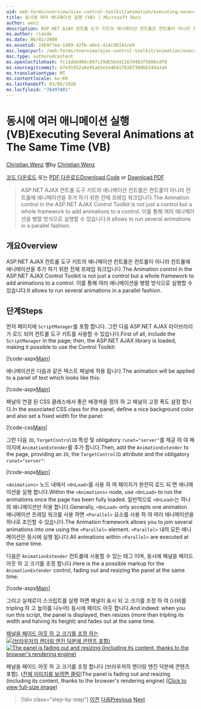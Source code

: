 ```yaml
---
uid: web-forms/overview/ajax-control-toolkit/animation/executing-several-animations-at-the-same-time-vb
title: 동시에 여러 애니메이션 실행 (VB) | Microsoft Docs
author: wenz
description: ASP.NET AJAX 컨트롤 도구 키트의 애니메이션 컨트롤은 컨트롤이 아니라 컨트롤에 애니메이션을 추가 하기 위한 전체 프레임 워크입니다. Severa을 실행할 수 있습니다.
ms.author: riande
ms.date: 06/02/2008
ms.assetid: 2469f7ea-1489-42fb-a8e1-414c90141ce9
msc.legacyurl: /web-forms/overview/ajax-control-toolkit/animation/executing-several-animations-at-the-same-time-vb
msc.type: authoredcontent
ms.openlocfilehash: fc11debd06c897c29db56d42167d483f5608cdf8
ms.sourcegitcommit: e7e91932a6e91a63e2e46417626f39d6b244a3ab
ms.translationtype: MT
ms.contentlocale: ko-KR
ms.lasthandoff: 03/06/2020
ms.locfileid: "78497801"
---
```

# <a name="executing-several-animations-at-the-same-time-vb"></a><span data-ttu-id="0c299-104">동시에 여러 애니메이션 실행 (VB)</span><span class="sxs-lookup"><span data-stu-id="0c299-104">Executing Several Animations at The Same Time (VB)</span></span>

<span data-ttu-id="0c299-105">[Christian Wenz](https://github.com/wenz) 별</span><span class="sxs-lookup"><span data-stu-id="0c299-105">by [Christian Wenz](https://github.com/wenz)</span></span>

<span data-ttu-id="0c299-106">[코드 다운로드](https://download.microsoft.com/download/f/9/a/f9a26acd-8df4-4484-8a18-199e4598f411/Animation2.vb.zip) 또는 [PDF 다운로드](https://download.microsoft.com/download/6/7/1/6718d452-ff89-4d3f-a90e-c74ec2d636a3/animation2VB.pdf)</span><span class="sxs-lookup"><span data-stu-id="0c299-106">[Download Code](https://download.microsoft.com/download/f/9/a/f9a26acd-8df4-4484-8a18-199e4598f411/Animation2.vb.zip) or [Download PDF](https://download.microsoft.com/download/6/7/1/6718d452-ff89-4d3f-a90e-c74ec2d636a3/animation2VB.pdf)</span></span>

> <span data-ttu-id="0c299-107">ASP.NET AJAX 컨트롤 도구 키트의 애니메이션 컨트롤은 컨트롤이 아니라 컨트롤에 애니메이션을 추가 하기 위한 전체 프레임 워크입니다.</span><span class="sxs-lookup"><span data-stu-id="0c299-107">The Animation control in the ASP.NET AJAX Control Toolkit is not just a control but a whole framework to add animations to a control.</span></span> <span data-ttu-id="0c299-108">이를 통해 여러 애니메이션을 병렬 방식으로 실행할 수 있습니다.</span><span class="sxs-lookup"><span data-stu-id="0c299-108">It allows to run several animations in a parallel fashion.</span></span>

## <a name="overview"></a><span data-ttu-id="0c299-109">개요</span><span class="sxs-lookup"><span data-stu-id="0c299-109">Overview</span></span>

<span data-ttu-id="0c299-110">ASP.NET AJAX 컨트롤 도구 키트의 애니메이션 컨트롤은 컨트롤이 아니라 컨트롤에 애니메이션을 추가 하기 위한 전체 프레임 워크입니다.</span><span class="sxs-lookup"><span data-stu-id="0c299-110">The Animation control in the ASP.NET AJAX Control Toolkit is not just a control but a whole framework to add animations to a control.</span></span> <span data-ttu-id="0c299-111">이를 통해 여러 애니메이션을 병렬 방식으로 실행할 수 있습니다.</span><span class="sxs-lookup"><span data-stu-id="0c299-111">It allows to run several animations in a parallel fashion.</span></span>

## <a name="steps"></a><span data-ttu-id="0c299-112">단계</span><span class="sxs-lookup"><span data-stu-id="0c299-112">Steps</span></span>

<span data-ttu-id="0c299-113">먼저 페이지에 `ScriptManager`를 포함 합니다. 그런 다음 ASP.NET AJAX 라이브러리가 로드 되어 컨트롤 도구 키트를 사용할 수 있습니다.</span><span class="sxs-lookup"><span data-stu-id="0c299-113">First of all, include the `ScriptManager` in the page; then, the ASP.NET AJAX library is loaded, making it possible to use the Control Toolkit:</span></span>

[!code-aspx[Main](executing-several-animations-at-the-same-time-vb/samples/sample1.aspx)]

<span data-ttu-id="0c299-114">애니메이션은 다음과 같은 텍스트 패널에 적용 됩니다.</span><span class="sxs-lookup"><span data-stu-id="0c299-114">The animation will be applied to a panel of text which looks like this:</span></span>

[!code-aspx[Main](executing-several-animations-at-the-same-time-vb/samples/sample2.aspx)]

<span data-ttu-id="0c299-115">패널의 연결 된 CSS 클래스에서 좋은 배경색을 정의 하 고 패널의 고정 폭도 설정 합니다.</span><span class="sxs-lookup"><span data-stu-id="0c299-115">In the associated CSS class for the panel, define a nice background color and also set a fixed width for the panel:</span></span>

[!code-css[Main](executing-several-animations-at-the-same-time-vb/samples/sample3.css)]

<span data-ttu-id="0c299-116">그런 다음 `ID`, `TargetControlID` 특성 및 obligatory `runat="server"`를 제공 하 여 페이지에 `AnimationExtender`를 추가 합니다.</span><span class="sxs-lookup"><span data-stu-id="0c299-116">Then, add the `AnimationExtender` to the page, providing an `ID`, the `TargetControlID` attribute and the obligatory `runat="server"`:</span></span>

[!code-aspx[Main](executing-several-animations-at-the-same-time-vb/samples/sample4.aspx)]

<span data-ttu-id="0c299-117">`<Animations>` 노드 내에서 `<OnLoad>`를 사용 하 여 페이지가 완전히 로드 되 면 애니메이션을 실행 합니다.</span><span class="sxs-lookup"><span data-stu-id="0c299-117">Within the `<Animations>` node, use `<OnLoad>` to run the animations once the page has been fully loaded.</span></span> <span data-ttu-id="0c299-118">일반적으로 `<OnLoad>`는 하나의 애니메이션만 허용 합니다.</span><span class="sxs-lookup"><span data-stu-id="0c299-118">Generally, `<OnLoad>` only accepts one animation.</span></span> <span data-ttu-id="0c299-119">애니메이션 프레임 워크를 사용 하면 `<Parallel>` 요소를 사용 하 여 여러 애니메이션을 하나로 조인할 수 있습니다.</span><span class="sxs-lookup"><span data-stu-id="0c299-119">The Animation framework allows you to join several animations into one using the `<Parallel>` element.</span></span> <span data-ttu-id="0c299-120">`<Parallel>` 내의 모든 애니메이션은 동시에 실행 됩니다.</span><span class="sxs-lookup"><span data-stu-id="0c299-120">All animations within `<Parallel>` are executed at the same time.</span></span>

<span data-ttu-id="0c299-121">다음은 `AnimationExtender` 컨트롤에 사용할 수 있는 태그 이며, 동시에 패널을 페이드 아웃 하 고 크기를 조정 합니다.</span><span class="sxs-lookup"><span data-stu-id="0c299-121">Here is the a possible markup for the `AnimationExtender` control, fading out and resizing the panel at the same time:</span></span>

[!code-aspx[Main](executing-several-animations-at-the-same-time-vb/samples/sample5.aspx)]

<span data-ttu-id="0c299-122">그리고 실제로이 스크립트를 실행 하면 패널이 표시 되 고 크기를 조정 하 여 (너비를 tripling 하 고 높이를 나누어) 동시에 페이드 아웃 합니다.</span><span class="sxs-lookup"><span data-stu-id="0c299-122">And indeed: when you run this script, the panel is displayed, then resizes (more than tripling its width and halving its height) and fades out at the same time.</span></span>

<span data-ttu-id="0c299-123">[패널을 페이드 아웃 하 고 크기를 조정 하는 ![(브라우저의 렌더링 엔진 덕분에 콘텐츠 포함)](executing-several-animations-at-the-same-time-vb/_static/image2.png)](executing-several-animations-at-the-same-time-vb/_static/image1.png)</span><span class="sxs-lookup"><span data-stu-id="0c299-123">[![The panel is fading out and resizing (including its content, thanks to the browser's rendering engine)](executing-several-animations-at-the-same-time-vb/_static/image2.png)](executing-several-animations-at-the-same-time-vb/_static/image1.png)</span></span>

<span data-ttu-id="0c299-124">패널을 페이드 아웃 하 고 크기를 조정 합니다 (브라우저의 렌더링 엔진 덕분에 콘텐츠 포함). ([전체 이미지를 보려면 클릭](executing-several-animations-at-the-same-time-vb/_static/image3.png))</span><span class="sxs-lookup"><span data-stu-id="0c299-124">The panel is fading out and resizing (including its content, thanks to the browser's rendering engine) ([Click to view full-size image](executing-several-animations-at-the-same-time-vb/_static/image3.png))</span></span>

> [!div class="step-by-step"]
> <span data-ttu-id="0c299-125">[이전](adding-animation-to-a-control-vb.md)
> [다음](executing-several-animations-after-each-other-vb.md)</span><span class="sxs-lookup"><span data-stu-id="0c299-125">[Previous](adding-animation-to-a-control-vb.md)
[Next](executing-several-animations-after-each-other-vb.md)</span></span>
